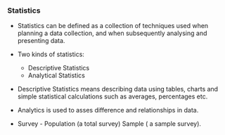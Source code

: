 ### Statistics

* Statistics can be defined as a collection of techniques used when planning a data collection, and when subsequently analysing and presenting data.

* Two kinds of statistics:
  - Descriptive Statistics
  - Analytical Statistics

* Descriptive Statistics means describing data using tables, charts and simple statistical calculations such as averages, percentages etc. 
* Analytics is used to asses difference and relationships in data.

* Survey - Population (a total survey) Sample ( a sample survey).

